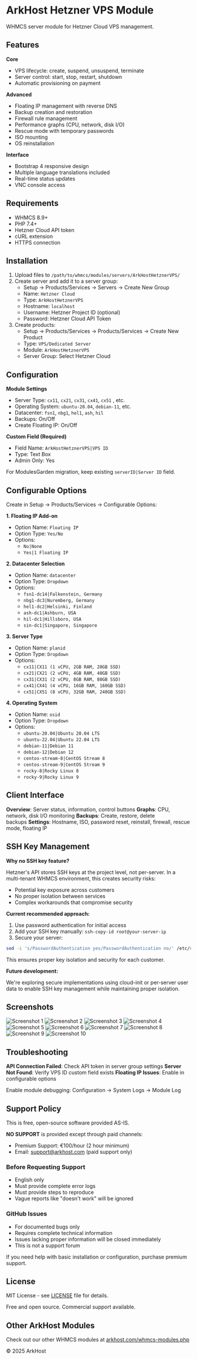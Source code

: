 # ArkHost Hetzner VPS Module

WHMCS server module for Hetzner Cloud VPS management.

## Features

**Core**

- VPS lifecycle: create, suspend, unsuspend, terminate
- Server control: start, stop, restart, shutdown
- Automatic provisioning on payment

**Advanced**

- Floating IP management with reverse DNS
- Backup creation and restoration
- Firewall rule management
- Performance graphs (CPU, network, disk I/O)
- Rescue mode with temporary passwords
- ISO mounting
- OS reinstallation

**Interface**

- Bootstrap 4 responsive design
- Multiple language translations included
- Real-time status updates
- VNC console access

## Requirements

- WHMCS 8.9+
- PHP 7.4+
- Hetzner Cloud API token
- cURL extension
- HTTPS connection

## Installation

1. Upload files to `/path/to/whmcs/modules/servers/ArkHostHetznerVPS/`
2. Create server and add it to a server group:
    - Setup → Products/Services → Servers → Create New Group
    - Name: `Hetzner Cloud`
    - Type: `ArkHostHetznerVPS`
    - Hostname: `localhost`
    - Username: Hetzner Project ID (optional)
    - Password: Hetzner Cloud API Token
3. Create products:
    - Setup → Products/Services → Products/Services → Create New Product
    - Type: `VPS/Dedicated Server`
    - Module: `ArkHostHetznerVPS`
    - Server Group: Select Hetzner Cloud

## Configuration

**Module Settings**

- Server Type: `cx11`, `cx21`, `cx31`, `cx41`, `cx51` , etc.
- Operating System: `ubuntu-20.04`, `debian-11`, etc.
- Datacenter: `fsn1`, `nbg1`, `hel1`, `ash`, `hil`
- Backups: On/Off
- Create Floating IP: On/Off

**Custom Field (Required)**

- Field Name: `ArkHostHetznerVPS|VPS ID`
- Type: Text Box
- Admin Only: Yes

For ModulesGarden migration, keep existing `serverID|Server ID` field.

## Configurable Options

Create in Setup → Products/Services → Configurable Options:

**1\. Floating IP Add-on**

- Option Name: `Floating IP`
- Option Type: `Yes/No`
- Options:
    - `No|None`
    - `Yes|1 Floating IP`

**2\. Datacenter Selection**

- Option Name: `datacenter`
- Option Type: `Dropdown`
- Options:
    - `fsn1-dc14|Falkenstein, Germany`
    - `nbg1-dc3|Nuremberg, Germany`
    - `hel1-dc2|Helsinki, Finland`
    - `ash-dc1|Ashburn, USA`
    - `hil-dc1|Hillsboro, USA`
    - `sin-dc1|Singapore, Singapore`

**3\. Server Type**

- Option Name: `planid`
- Option Type: `Dropdown`
- Options:
    - `cx11|CX11 (1 vCPU, 2GB RAM, 20GB SSD)`
    - `cx21|CX21 (2 vCPU, 4GB RAM, 40GB SSD)`
    - `cx31|CX31 (2 vCPU, 8GB RAM, 80GB SSD)`
    - `cx41|CX41 (4 vCPU, 16GB RAM, 160GB SSD)`
    - `cx51|CX51 (8 vCPU, 32GB RAM, 240GB SSD)`

**4\. Operating System**

- Option Name: `osid`
- Option Type: `Dropdown`
- Options:
    - `ubuntu-20.04|Ubuntu 20.04 LTS`
    - `ubuntu-22.04|Ubuntu 22.04 LTS`
    - `debian-11|Debian 11`
    - `debian-12|Debian 12`
    - `centos-stream-8|CentOS Stream 8`
    - `centos-stream-9|CentOS Stream 9`
    - `rocky-8|Rocky Linux 8`
    - `rocky-9|Rocky Linux 9`

  

## Client Interface

**Overview**: Server status, information, control buttons **Graphs**: CPU, network, disk I/O monitoring **Backups**: Create, restore, delete backups **Settings**: Hostname, ISO, password reset, reinstall, firewall, rescue mode, floating IP

## SSH Key Management

**Why no SSH key feature?**

Hetzner's API stores SSH keys at the project level, not per-server. In a multi-tenant WHMCS environment, this creates security risks:

- Potential key exposure across customers
- No proper isolation between services
- Complex workarounds that compromise security

**Current recommended approach:**

1. Use password authentication for initial access
2. Add your SSH key manually: `ssh-copy-id root@your-server-ip`
3. Secure your server:

```bash
sed -i 's/PasswordAuthentication yes/PasswordAuthentication no/' /etc/ssh/sshd_configsystemctl restart sshd
```

This ensures proper key isolation and security for each customer.

**Future development:**

We're exploring secure implementations using cloud-init or per-server user data to enable SSH key management while maintaining proper isolation.

## Screenshots
![Screenshot 1](screenshots/1.png)
![Screenshot 2](screenshots/2.png)
![Screenshot 3](screenshots/3.png)
![Screenshot 4](screenshots/4.png)
![Screenshot 5](screenshots/5.png)
![Screenshot 6](screenshots/6.png)
![Screenshot 7](screenshots/7.png)
![Screenshot 8](screenshots/8.png)
![Screenshot 9](screenshots/9.png)
![Screenshot 10](screenshots/10.png)

## Troubleshooting

**API Connection Failed**: Check API token in server group settings **Server Not Found**: Verify VPS ID custom field exists **Floating IP Issues**: Enable in configurable options

Enable module debugging: Configuration → System Logs → Module Log

## Support Policy

This is free, open-source software provided AS-IS.

**NO SUPPORT** is provided except through paid channels:
- Premium Support: €100/hour (2 hour minimum)
- Email: support@arkhost.com (paid support only)

### Before Requesting Support
- English only
- Must provide complete error logs
- Must provide steps to reproduce
- Vague reports like "doesn't work" will be ignored

### GitHub Issues
- For documented bugs only
- Requires complete technical information
- Issues lacking proper information will be closed immediately
- This is not a support forum

If you need help with basic installation or configuration, purchase premium support.

## License

MIT License - see [LICENSE](LICENSE) file for details.

Free and open source. Commercial support available.

## Other ArkHost Modules

Check out our other WHMCS modules at [arkhost.com/whmcs-modules.php](https://arkhost.com/whmcs-modules.php "https://arkhost.com/whmcs-modules.php")

© 2025 ArkHost

<br>
